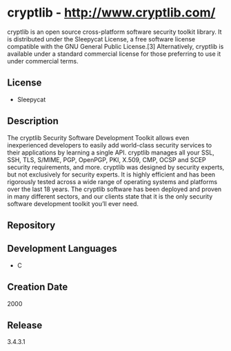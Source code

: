 # cryptlib - http://www.cryptlib.com/
cryptlib is an open source cross-platform software security toolkit library. It is distributed under the Sleepycat License, a free software license compatible with the GNU General Public License.[3] Alternatively, cryptlib is available under a standard commercial license for those preferring to use it under commercial terms.

## License
- Sleepycat

## Description
The cryptlib Security Software Development Toolkit allows even inexperienced developers to easily add world-class security services to their applications by learning a single API. cryptlib manages all your SSL, SSH, TLS, S/MIME, PGP, OpenPGP, PKI, X.509, CMP, OCSP and SCEP security requirements, and more. cryptlib was designed by security experts, but not exclusively for security experts. It is highly efficient and has been rigorously tested across a wide range of operating systems and platforms over the last 18 years. The cryptlib software has been deployed and proven in many different sectors, and our clients state that it is the only security software development toolkit you’ll ever need.

## Repository


## Development Languages
- C

## Creation Date
2000

## Release
3.4.3.1
